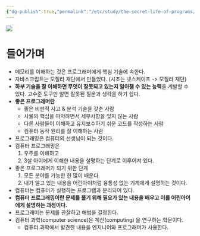 ```yaml
---
{"dg-publish":true,"permalink":"/etc/study/the-secret-life-of-programs/","dgPassFrontmatter":true,"noteIcon":"","created":"","updated":""}
---
```



![](https://i.imgur.com/1GtK3Xi.png)

# 들어가며
- 메모리를 이해하는 것은 프로그래머에게 핵심 기술에 속한다.
- 자바스크립트는 모질라 재단에서 만들었다. (시초는 넷스케이프 -> 모질라 재단)
- **하부 기술을 잘 이해하면 무엇이 잘못되고 있는지 알아챌 수 있는 능력**을 계발할 수 있다. 고수준 도구만 알면 잘못된 질문과 생각을 하기 쉽다.
- **좋은 프로그래머란**
	- 좋은 비판적 사고 & 분석 기술을 갖춘 사람
	- 사물의 핵심을 파악하면서 세부사항을 잊지 않는 사람
	- 다른 사람들이 이해하고 유지보수하기 쉬운 코드를 작성하는 사람
	- 컴퓨터 동작 원리를 잘 이해하는 사람
- 프로그래밍은 컴퓨터의 선생님이 되는 것이다.
- 컴퓨터 프로그래밍은
	1. 우주를 이해하고
	2. 3살 아이에게 이해한 내용을 설명하는 단계로 이루어져 있다.
- 좋은 프로그래머가 되기 위한 단계
	1. 모든 분야를 가능한 한 많이 배운다.
	2. 내가 알고 있는 내용을 어린아이처럼 융통성 없는 기계에게 설명하는 것이다.
- 컴퓨터는 컴퓨터가 실행하는 프로그램과 분리되어 있다.
- **컴퓨터 프로그래밍이란 문제를 풀기 위해 필요가 있는 내용을 배우고 이를 어린아이에게 설명하는 과정이다.**
- 프로그래머는 문제를 관찰하고 해법을 결정한다.
- 컴퓨터 과학(computer science)은 계산(computing) 을 연구하는 학문이다.
	- 컴퓨터 과학에서 발견한 내용을 엔지니어와 프로그래머가 사용한다.
